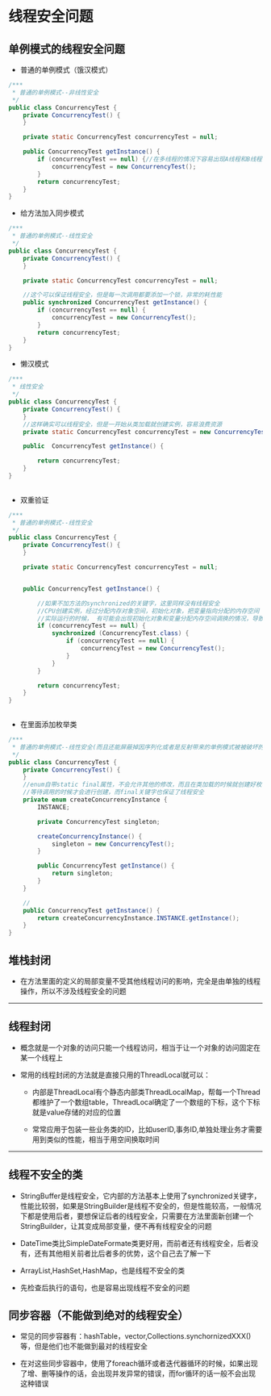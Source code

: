 # 线程安全问题

## 单例模式的线程安全问题

* 普通的单例模式（饿汉模式）

```java
/***
 * 普通的单例模式--非线性安全
 */
public class ConcurrencyTest {
    private ConcurrencyTest() {
    }

    private static ConcurrencyTest concurrencyTest = null;

    public ConcurrencyTest getInstance() {
        if (concurrencyTest == null) {//在多线程的情况下容易出现A线程和B线程同时认为实例为空，导致线程不安全
            concurrencyTest = new ConcurrencyTest();
        }
        return concurrencyTest;
    }
}
```

* 给方法加入同步模式

```java
/***
 * 普通的单例模式--线性安全
 */
public class ConcurrencyTest {
    private ConcurrencyTest() {
    }

    private static ConcurrencyTest concurrencyTest = null;

    //这个可以保证线程安全，但是每一次调用都要添加一个锁，非常的耗性能
    public synchronized ConcurrencyTest getInstance() {
        if (concurrencyTest == null) {
            concurrencyTest = new ConcurrencyTest();
        }
        return concurrencyTest;
    }
}
```

* 懒汉模式

```java
/***
 * 线性安全
 */
public class ConcurrencyTest {
    private ConcurrencyTest() {
    }
    //这样确实可以线程安全，但是一开始从类加载就创建实例，容易浪费资源
    private static ConcurrencyTest concurrencyTest = new ConcurrencyTest();;

    public  ConcurrencyTest getInstance() {

        return concurrencyTest;
    }
}
​
```

* 双重验证

```java
/***
 * 普通的单例模式--线性安全
 */
public class ConcurrencyTest {
    private ConcurrencyTest() {
    }

    private static ConcurrencyTest concurrencyTest = null;


    public ConcurrencyTest getInstance() {

        //如果不加方法的synchronized的关键字，这里同样没有线程安全
        //CPU创建实例，经过分配内存对象空间，初始化对象，把变量指向分配的内存空间
        //实际运行的时候， 有可能会出现初始化对象和变量分配内存空间调换的情况，导致以为对象已经创建，但是实际上初始化并没有完成的情况
        if (concurrencyTest == null) {
            synchronized (ConcurrencyTest.class) {
                if (concurrencyTest == null) {
                    concurrencyTest = new ConcurrencyTest();
                }
            }
        }

        return concurrencyTest;
    }
}
​
```

* 在里面添加枚举类

```java
/***
 * 普通的单例模式--线性安全(而且还能屏蔽掉因序列化或者是反射带来的单例模式被被破坏的情况)
 */
public class ConcurrencyTest {
    private ConcurrencyTest() {
    }
    //enum自带static final属性，不会允许其他的修改，而且在类加载的时候就创建好枚举
    //等待调用的时候才会进行创建，而final关键字也保证了线程安全
    private enum createConcurrencyInstance {
        INSTANCE;

        private ConcurrencyTest singleton;

        createConcurrencyInstance() {
            singleton = new ConcurrencyTest();
        }

        public ConcurrencyTest getInstance() {
            return singleton;
        }
    }

    //
    public ConcurrencyTest getInstance() {
        return createConcurrencyInstance.INSTANCE.getInstance();
    }
}
```

## 堆栈封闭

* 在方法里面的定义的局部变量不受其他线程访问的影响，完全是由单独的线程操作，所以不涉及线程安全的问题

---

## 线程封闭

* 概念就是一个对象的访问只能一个线程访问，相当于让一个对象的访问固定在某一个线程上

* 常用的线程封闭的方法就是直接只用的ThreadLocal就可以：

  * 内部是ThreadLocal有个静态内部类ThreadLocalMap，帮每一个Thread都维护了一个数组table，ThreadLocal确定了一个数组的下标，这个下标就是value存储的对应的位置

  * 常常应用于包装一些业务类的ID，比如userID,事务ID,单独处理业务才需要用到类似的性能，相当于用空间换取时间

---

## 线程不安全的类

* StringBuffer是线程安全，它内部的方法基本上使用了synchronized关键字，性能比较弱，如果是StringBuilder是线程不安全的，但是性能较高，一般情况下都是使用后者，要想保证后者的线程安全，只需要在方法里面新创建一个StringBuilder，让其变成局部变量，便不再有线程安全的问题

* DateTime类比SimpleDateFormate类更好用，而前者还有线程安全，后者没有，还有其他相关前者比后者多的优势，这个自己去了解一下

* ArrayList,HashSet,HashMap，也是线程不安全的类

* 先检查后执行的语句，也是容易出现线程不安全的问题

## 同步容器（不能做到绝对的线程安全）

* 常见的同步容器有：hashTable，vector,Collections.synchornizedXXX\(\)等，但是他们也不能做到最对的线程安全

* 在对这些同步容器中，使用了foreach循环或者迭代器循环的时候，如果出现了增、删等操作的话，会出现并发异常的错误，而for循环的话一般不会出现这种错误




